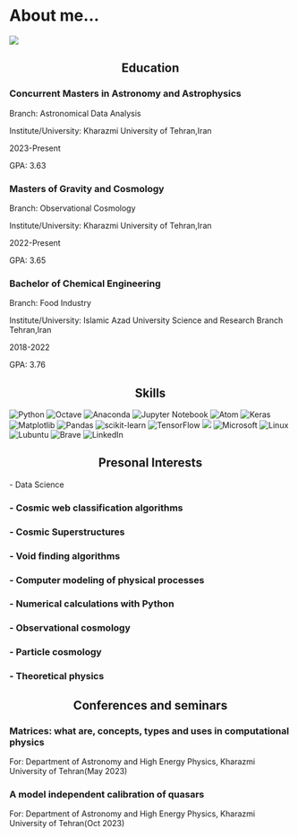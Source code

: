 # About me...

<img align="center" src="https://github.com/parsa-ghafour/parsa-ghafour/assets/139039835/17a210f3-b409-456e-bc1d-4c1e20b63a56">
<h2 align="center">Education</h2>
<h3>Concurrent Masters in Astronomy and Astrophysics</h3>
<p>Branch: Astronomical Data Analysis</p>
<p>Institute/University: Kharazmi University of Tehran,Iran</p>
<p>2023-Present</p>
<p>GPA: 3.63 </p>
<h3>Masters of Gravity and Cosmology</h3>
<p>Branch: Observational Cosmology</p>
<p>Institute/University: Kharazmi University of Tehran,Iran</p>
<p>2022-Present</p>
<p>GPA: 3.65 </p>
<h3>Bachelor of Chemical Engineering</h3>
<p>Branch: Food Industry</p>
<p>Institute/University: Islamic Azad University Science and Research Branch Tehran,Iran</p>
<p>2018-2022</p>
<p>GPA: 3.76</p>
<h2 align="center">Skills</h2>

![Python](https://img.shields.io/badge/python-3670A0?style=for-the-badge&logo=python&logoColor=ffdd54) ![Octave](https://img.shields.io/badge/OCTAVE-darkblue?style=for-the-badge&logo=octave&logoColor=fcd683) ![Anaconda](https://img.shields.io/badge/Anaconda-%2344A833.svg?style=for-the-badge&logo=anaconda&logoColor=white) ![Jupyter Notebook](https://img.shields.io/badge/jupyter-%23FA0F00.svg?style=for-the-badge&logo=jupyter&logoColor=white) ![Atom](https://img.shields.io/badge/Atom-%2366595C.svg?style=for-the-badge&logo=atom&logoColor=white) ![Keras](https://img.shields.io/badge/Keras-%23D00000.svg?style=for-the-badge&logo=Keras&logoColor=white) ![Matplotlib](https://img.shields.io/badge/Matplotlib-%23ffffff.svg?style=for-the-badge&logo=Matplotlib&logoColor=black) ![Pandas](https://img.shields.io/badge/pandas-%23150458.svg?style=for-the-badge&logo=pandas&logoColor=white) ![scikit-learn](https://img.shields.io/badge/scikit--learn-%23F7931E.svg?style=for-the-badge&logo=scikit-learn&logoColor=white) ![TensorFlow](https://img.shields.io/badge/TensorFlow-%23FF6F00.svg?style=for-the-badge&logo=TensorFlow&logoColor=white) <img src="https://img.shields.io/badge/numpy%20-%23013243.svg?&style=for-the-badge&logo=numpy&logoColor=white" /> ![Microsoft](https://img.shields.io/badge/Microsoft-0078D4?style=for-the-badge&logo=microsoft&logoColor=white) ![Linux](https://img.shields.io/badge/Linux-FCC624?style=for-the-badge&logo=linux&logoColor=black) ![Lubuntu](https://img.shields.io/badge/-Lubuntu-%230065C2?style=for-the-badge&logo=lubuntu&logoColor=white) ![Brave](https://a11ybadges.com/badge?logo=brave) ![LinkedIn](https://img.shields.io/badge/linkedin-%230077B5.svg?style=for-the-badge&logo=linkedin&logoColor=white)
<h2 align="center">Presonal Interests</h2>
<p>- Data Science<p>
<h3>- Cosmic web classification algorithms</h3>
<h3>- Cosmic Superstructures</h3>
<h3>- Void finding algorithms</h3>
<h3>- Computer modeling of physical processes</h3>
<h3>- Numerical calculations with Python</h3>
<h3>- Observational cosmology</h3>
<h3>- Particle cosmology</h3>
<h3>- Theoretical physics</h3>
<h2 align="center">Conferences and seminars</h2>
<h3>Matrices: what are, concepts, types and uses in computational physics</h3>
<p>For: Department of Astronomy and High Energy Physics, Kharazmi University of Tehran(May 2023)</p>
<h3>A model independent calibration of quasars</h3>
<p>For: Department of Astronomy and High Energy Physics, Kharazmi University of Tehran(Oct 2023)</p>
